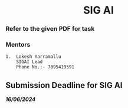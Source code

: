 <p align="center">
<!-- 
<a href="https://aseam.acm.org/">
    <img src="" alt="Logo" width=30%>
  </a>
-->
  <h1 align="center">SIG AI</h1>
</p>

### Refer to the given PDF for task

### Mentors

    1.  Lokesh Yarramallu
        SIGAI Lead
        Phone No.:- 7095419591

## Submission Deadline for SIG AI

**_16/06/2024_**
